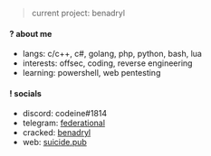 > current project: benadryl

#### ? about me
- langs: c/c++, c#, golang, php, python, bash, lua
- interests: offsec, coding, reverse engineering
- learning: powershell, web pentesting

#### ! socials
- discord: codeine#1814
- telegram: [federational](https://t.me/federational)
- cracked: [benadryl](https://cracked.io/benadryl)
- web: [suicide.pub](https://suicide.pub)
